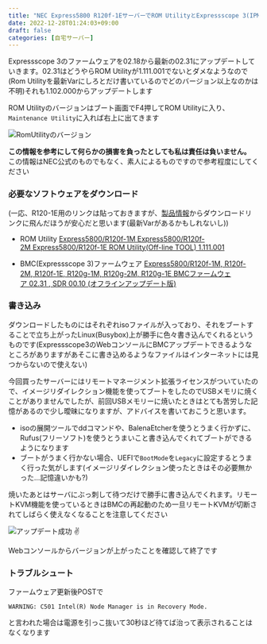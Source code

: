 ```yaml
---
title: "NEC Express5800 R120f-1EサーバーでROM UtilityとExpressscope 3(IPMI)のアップデートをする"
date: 2022-12-28T01:24:03+09:00
draft: false
categories: [自宅サーバー]
---
```


Expressscope 3のファームウェアを02.18から最新の02.31にアップデートしていきます。02.31はどうやらROM Utilityが1.111.001でないとダメなようなので(Rom Utilityを最新Varにしろとだけ書いているのでどのバージョン以上なのかは不明)それも1.102.000からアップデートします

ROM Utilityのバージョンはブート画面でF4押してROM Utilityに入り、`Maintenance Utility`に入れば右上に出てきます

![RomUtilityのバージョン](/images/NEC-Expressscope3-FW-Update/RomUtil-Version.png)

 **この情報を参考にして何らかの損害を負ったとしても私は責任は負いません。** この情報はNEC公式のものでもなく、素人によるものですので参考程度にしてください

### 必要なソフトウェアをダウンロード

(一応、R120-1E用のリンクは貼っておきますが、[製品情報](https://www.support.nec.co.jp/HWSelectModelKataban.aspx)からダウンロードリンクに飛んだほうが安心だと思います(最新Varがあるかもしれないし))

- ROM Utility
[Express5800/R120f-1M Express5800/R120f-2M Express5800/R120f-1E ROM Utility(Off-line TOOL) 1.111.001](https://www.support.nec.co.jp/View.aspx?id=9010105915)

- BMC(Expressscope 3)ファームウェア
[ Express5800/R120f-1M, R120f-2M, R120f-1E, R120g-1M, R120g-2M, R120g-1E BMCファームウェア 02.31 , SDR 00.10 (オフラインアップデート版)](https://www.support.nec.co.jp/View.aspx?id=9010109882)

### 書き込み

ダウンロードしたものにはそれぞれisoファイルが入っており、それをブートすることで立ち上がったLinux(Busybox)上が勝手に色々書き込んでくれるというものです(Expressscope3のWebコンソールにBMCアップデートできるようなところがありますがあそこに書き込めるようなファイルはインターネットには見つからないので使えない)

今回買ったサーバーにはリモートマネージメント拡張ライセンスがついていたので、イメージリダイレクション機能を使ってブートをしたのでUSBメモリに焼くことがありませんでしたが、前回USBメモリーに焼いたときはとても苦労した記憶があるので少し曖昧になりますが、アドバイスを書いておこうと思います。

- isoの展開ツールでddコマンドや、BalenaEtcherを使うとうまく行かずに、Rufus(フリーソフト)を使うとうまいこと書き込んでくれてブートができるようになります
- ブートがうまく行かない場合、UEFIで`BootMode`を`Legacy`に設定するとうまく行った気がします(イメージリダイレクション使ったときはその必要無かった...記憶違いかも?)

焼いたあとはサーバにぶっ刺して待つだけで勝手に書き込んでくれます。リモートKVM機能を使っているときはBMCの再起動のため一旦リモートKVMが切断されてしばらく使えなくなることを注意してください

![アップデート成功](/images/NEC-Expressscope3-FW-Update/result-of-bmcfw-update.png)
✌

Webコンソールからバージョンが上がったことを確認して終了です

### トラブルシュート

ファームウェア更新後POSTで
```
WARNING: C501 Intel(R) Node Manager is in Recovery Mode.
```
と言われた場合は電源を引っこ抜いて30秒ほど待てば治って表示されることはなくなります

